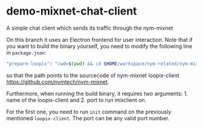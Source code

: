 # demo-mixnet-chat-client

A simple chat client which sends its traffic through the nym-mixnet

On this branch it uses an Electron frontend for user interaction. Note that if you want to build the binary yourself, you need to modify the following line in `package.json`:

```bash
"prepare-loopix": "cwd=$(pwd) && cd $HOME/workspace/nym-related/nym-mixnet/cmd/loopix-client && go build -o $cwd/dist/loopix-client"
```

so that the path points to the sourcecode of nym-mixnet loopix-client <https://github.com/nymtech/nym-mixnet>.

Furthermore, when running the build binary, it requires two arguments: 1. name of the loopix-client and 2. port to run mixclient on.

For the first one, you need to run `init` command on the previously mentioned `loopix-client`. The port can be any valid port number.
